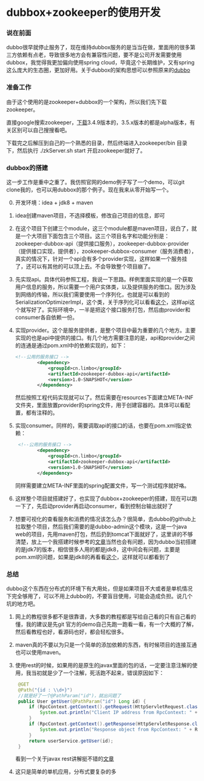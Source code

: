 # dubbox+zookeeper的使用开发

### 说在前面

dubbo很早就停止服务了，现在维持dubbox服务的是当当在做，里面用的很多第三方依赖有点老，导致很多地方会有兼容性问题，要不是公司开发需要使用dubbox，我觉得我更加偏向使用spring cloud，毕竟这个长期维护，又有spring这么庞大的生态圈，更加好用。关于dubbox的架构思想可以参照原来的[dubbo](http://dubbo.io/User+Guide-zh.htm)

### 准备工作

由于这个使用的是zookeeper+dubbox的一个架构，所以我们先下载zookeeper。

直接google搜索zookeeper，[下载](http://mirror.bit.edu.cn/apache/zookeeper/zookeeper-3.4.9/)3.4.9版本的，3.5.x版本的都是alpha版本，有关区别可以自己搜搜看吧。

下载完之后解压到自己的一个熟悉的目录，然后终端进入zookeeper/bin 目录下，然后执行 ./zkServer.sh start 开启zookeeper就好了。

### dubbox的搭建

这一步工作是重中之重了。我仿照官网的demo例子写了一个demo，可以git clone我的，也可以用dubbox的那个例子。现在我来从零开始写一个。

0. 开发环境：idea + jdk8 + maven

1. idea创建maven项目，不选择模板，修改自己项目的信息，即可

2. 在这个项目下创建三个module，这三个module都是maven项目，说白了，就是一个大项目下面包含三个项目。这三个项目名字和功能分别是：zookeeper-dubbox-api（提供接口服务），zookeeper-dubbox-provider（提供接口实现，提供者），zookeeper-dubbox-consumer（服务消费者），真实的情况下，针对一个api会有多个provider实现，这样如果一个服务挂了，还可以有其他的可以顶上去。不会导致整个项目崩了。

3. 先实现api。具体代码参照工程，我说一下思路。样例里面实现的是一个获取用户信息的服务，所以需要一个用户实体类，以及提供服务的借口。因为涉及到网络的传输，所以我们需要使用一个序列化，也就是可以看到的SerializationOptimizerImpl，这个类，关于序列化可以看看[这个](https://dangdangdotcom.github.io/dubbox/serialization.html)，这样api这个就写好了。实际环境中，一半是把这个接口服务打包，然后由provider和consumer各自依赖一份。

4. 实现provider。这个是服务提供者，是整个项目中最为重要的几个地方。主要实现的也是api中提供的接口。有几个地方需要注意的是，api和provider之间的连通是通过pom.xml中的依赖实现的，如下：

   ```Xml
   <!--公用的服务接口 -->
           <dependency>
               <groupId>cn.limbo</groupId>
               <artifactId>zookeeper-dubbox-api</artifactId>
               <version>1.0-SNAPSHOT</version>
           </dependency>
   ```

   然后按照工程代码实现就可以了。然后需要在resources下面建立META-INF文件夹，里面放置provider的spring文件，用于创建容器的。具体可以看配置，都有注释的。

5. 实现consumer。同样的，需要调取api的接口的话，也要在pom.xml指定依赖：

   ```Xml
    <!--公用的服务接口 -->
           <dependency>
               <groupId>cn.limbo</groupId>
               <artifactId>zookeeper-dubbox-api</artifactId>
               <version>1.0-SNAPSHOT</version>
           </dependency>
   ```

   同样需要建立META-INF里面的spring配置文件，写一个测试程序就好咯。

6. 这样整个项目就搭建好了，也实现了dubbox+zookeeper的搭建，现在可以跑一下了，先启动provider再启动consumer，看到控制台输出就好了

7. 想要可视化的查看服务和消费的情况该怎么办？很简单，去dubbo的github上拉取整个项目，然后我们需要的是dubbo-admin这个模块，这是一个java web的项目，先用maven打包，然后扔到tomcat下面就好了，这里讲的不够清楚，放上一个我搭建时候参考的[文章](http://blog.csdn.net/evankaka/article/details/47858707)当然也会有问题，因为dubbo当初搭建的是jdk7的版本，相信很多人用的都是jdk8，这中间会有问题，主要是pom.xml的问题，如果是jdk8的再看看[这个](http://www.cnblogs.com/ziyouchutuwenwu/p/6292070.html)，这样就可以都看到了

### 总结

dubbo这个东西在分布式的环境下有大用处，但是如果项目不大或者是单机情况下完全够用了，可以不用上dubbo的，不要盲目使用，可能会造成负担。说几个坑的地方吧。

1. 网上的教程很多都不是很靠谱，大多数的教程都是写给自己看的只有自己看的懂，我的建议是先git 官方的demo自己先跑一跑看一看，有一个大概的了解，然后看教程也好，看源码也好，都会轻松很多。

2. maven真的不要以为只是一个简单的添加依赖的东西，有时候项目的连接互通也可以使用maven。

3. 使用rest的时候，如果用的是原生的javax里面的包的话，一定要注意注解的使用，我当初就是少了一个注解，死活跑不起来，错误原因如下：

   ```Java
   	@GET
   	@Path("{id : \\d+}")
   	//就是好了一个@PathParam("id")，就出问题了
   	public User getUser(@PathParam("id") Long id) {
   		if (RpcContext.getContext().getRequest(HttpServletRequest.class) != null) {
   			System.out.println("Client IP address from RpcContext: " + 		    RpcContext.getContext().getRequest(HttpServletRequest.class).getRemoteAddr());
   		}
   		if (RpcContext.getContext().getResponse(HttpServletResponse.class) != null) {
   			System.out.println("Response object from RpcContext: " + RpcContext.getContext().getResponse(HttpServletResponse.class));
   		}
   		return userService.getUser(id);
   	}
   ```


   看到一个关于javax rest讲解挺不错的[文章](http://dangdangdotcom.github.io/dubbox/rest.html)

4. 这只是简单的单机应用，分布式要复杂的多

   ​
